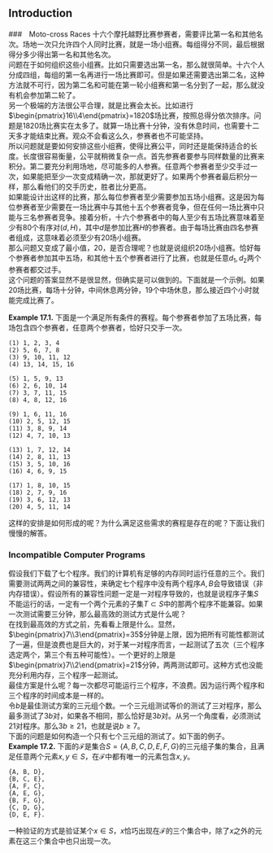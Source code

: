 ## Introduction
###　Moto-cross Races
十六个摩托越野比赛参赛者，需要评比第一名和其他名次。场地一次只允许四个人同时比赛，就是一场小组赛。每组得分不同，最后根据得分多少得出第一名和其他名次。  
问题在于如何组织这些小组赛。比如只需要选出第一名，那么就很简单。十六个人分成四组，每组的第一名再进行一场比赛即可。但是如果还需要选出第二名，这种方法就不可行，因为第二名和可能在第一轮小组赛和第一名分到了一起，那么就没有机会参加第二轮了。  
另一个极端的方法很公平合理，就是比赛会太长。比如进行$\begin{pmatrix}16\\4\end{pmatrix}=1820$场比赛，按照总得分依次排序。问题是1820场比赛实在太多了。就算一场比赛十分钟，没有休息时间，也需要十二天多才能结束比赛。观众不会看这么久，参赛者也不可能坚持。  
所以问题就是要如何安排这些小组赛，使得比赛公平，同时还是能保持适合的长度。长度很容易衡量，公平就稍微复杂一点。首先参赛者要参与同样数量的比赛来积分。第二要充分利用场地，尽可能多的人参赛。任意两个参赛者至少交手过一次，如果能把至少一次变成精确一次，那就更好了。如果两个参赛者最后积分一样，那么看他们的交手历史，胜者比分更高。  
如果能设计出这样的比赛，那么每位参赛者至少需要参加五场小组赛。这是因为每位参赛者至少需要在一场比赛中与其他十五个参赛者竞争，但在任何一场比赛中只能与三名参赛者竞争。接着分析，十六个参赛者中的每人至少有五场比赛意味着至少有80个有序对$(d, H)$，其中$d$是参加比赛$H$的参赛者。由于每场比赛由四名参赛者组成，这意味着必须至少有20场小组赛。  
那么问题又变成了最小值，20，是否合理呢？也就是说组织20场小组赛。恰好每个参赛者参加其中五场，和其他十五个参赛者进行了比赛，也就是任意$d_1,d_2$两个参赛者都交过手。  
这个问题的答案显然不是很显然，但确实是可以做到的。下面就是一个示例。如果20场比赛，每场十分钟，中间休息两分钟，19个中场休息，那么接近四个小时就能完成比赛了。

**Example 17.1.** 下面是一个满足所有条件的赛程。每个参赛者参加了五场比赛，每场包含四个参赛者，任意两个参赛者，恰好只交手一次。  
```
(1) 1, 2, 3, 4
(2) 5, 6, 7, 8
(3) 9, 10, 11, 12
(4) 13, 14, 15, 16

(5) 1, 5, 9, 13
(6) 2, 6, 10, 14
(7) 3, 7, 11, 15
(8) 4, 8, 12, 16

(9) 1, 6, 11, 16
(10) 2, 5, 12, 15
(11) 3, 8, 9, 14
(12) 4, 7, 10, 13

(13) 1, 7, 12, 14
(14) 2, 8, 11, 13
(15) 3, 5, 10, 16
(16) 4, 6, 9, 15

(17) 1, 8, 10, 15
(18) 2, 7, 9, 16
(19) 3, 6, 12, 13
(20) 4, 5, 11, 14
```

这样的安排是如何形成的呢？为什么满足这些需求的赛程是存在的呢？下面让我们慢慢的解答。

### Incompatible Computer Programs
假设我们下载了七个程序。我们的计算机有足够的内存同时运行任意的三个。我们需要测试两两之间的兼容性，来确定七个程序中没有两个程序$A,B$会导致错误（非内存错误）。假设所有的兼容性问题一定是一对程序导致的，也就是说程序子集$S$不能运行的话，一定有一个两个元素的子集$T\subset S$中的那两个程序不能兼容。如果一次测试需要三分钟，那么最高效的测试方式是什么呢？  
在找到最高效的方式之前，先看看上限是什么。显然，$\begin{pmatrix}7\\3\end{pmatrix}=35$分钟是上限，因为把所有可能性都测试了一遍，但是浪费也是巨大的，对于某一对程序而言，一起测试了五次（三个程序选定两个，第三个有五种可能性）。一个更好的上限是$\begin{pmatrix}7\\2\end{pmatrix}=21$分钟，两两测试即可。这种方式也没能充分利用内存，三个程序一起测试。  
最佳方案是什么呢？每一次都尽可能运行三个程序，不浪费。因为运行两个程序和三个程序的时间成本是一样的。  
令$b$是最佳测试方案的三元组个数。一个三元组测试等价的测试了三对程序，那么最多测试了$3b$对，如果各不相同，那么恰好是$3b$对。从另一个角度看，必须测试21对程序。那么$3b\geq 21$，也就是说$b\geq 7$。  
下面的问题是如何构造一个只有七个三元组的测试了。如下面的例子。  
**Example 17.2.** 下面的$\mathcal{F}$是集合$S=\{A,B,C,D,E,F,G\}$的三元组子集的集合，且满足任意两个元素$x,y\in S$，在$\mathcal{F}$中都有唯一的元素包含$x,y$。  
```
{A, B, D},
{B, C, E},
{A, F, C},
{A, E, G},
{B, F, G},
{C, D, G},
{D, E, F}.
```
一种验证的方式是验证某个$x\in S$，$x$恰巧出现在$\mathcal{F}$的三个集合中，除了$x$之外的元素在这三个集合中也只出现一次。
